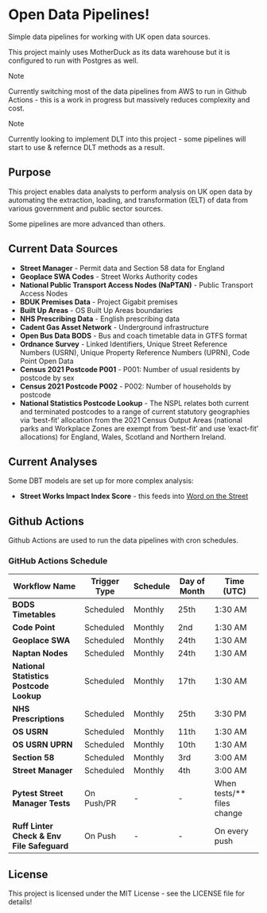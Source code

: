 # Open Data Pipelines!

Simple data pipelines for working with UK open data sources.

This project mainly uses MotherDuck as its data warehouse but it is configured to run with Postgres as well.

> [!NOTE]
> Currently switching most of the data pipelines from AWS to run in Github Actions - this is a work in progress but massively reduces complexity and cost.

> [!NOTE]
> Currently looking to implement DLT into this project - some pipelines will start to use & refernce DLT methods as a result.

## Purpose

This project enables data analysts to perform analysis on UK open data by automating the extraction, loading, and transformation (ELT) of data from various government and public sector sources.

Some pipelines are more advanced than others.

## Current Data Sources

- **Street Manager** - Permit data and Section 58 data for England
- **Geoplace SWA Codes** - Street Works Authority codes
- **National Public Transport Access Nodes (NaPTAN)** - Public Transport Access Nodes
- **BDUK Premises Data** - Project Gigabit premises
- **Built Up Areas** - OS Built Up Areas boundaries
- **NHS Prescribing Data** - English prescribing data
- **Cadent Gas Asset Network** - Underground infrastructure
- **Open Bus Data BODS** - Bus and coach timetable data in GTFS format
- **Ordnance Survey** - Linked Identifiers, Unique Street Reference Numbers (USRN), Unique Property Reference Numbers (UPRN), Code Point Open Data
- **Census 2021 Postcode P001** - P001: Number of usual residents by postcode by sex
- **Census 2021 Postcode P002** - P002: Number of households by postcode
- **National Statistics Postcode Lookup** - The NSPL relates both current and terminated postcodes to a range of current statutory geographies via ‘best-fit’ allocation from the 2021 Census Output Areas (national parks and Workplace Zones are exempt from ‘best-fit’ and use ‘exact-fit’ allocations) for England, Wales, Scotland and Northern Ireland.

## Current Analyses

Some DBT models are set up for more complex analysis:

- **Street Works Impact Index Score** - this feeds into [Word on the Street](https://word-on-the-street.evidence.app)

## Github Actions

Github Actions are used to run the data pipelines with cron schedules.

### GitHub Actions Schedule

| Workflow Name | Trigger Type | Schedule | Day of Month | Time (UTC) |
|---------------|-------------|----------|--------------|------------|
| **BODS Timetables** | Scheduled | Monthly | 25th | 1:30 AM |
| **Code Point** | Scheduled | Monthly | 2nd | 1:30 AM |
| **Geoplace SWA** | Scheduled | Monthly | 24th | 1:30 AM |
| **Naptan Nodes** | Scheduled | Monthly | 24th | 1:30 AM |
| **National Statistics Postcode Lookup** | Scheduled | Monthly | 17th | 1:30 AM |
| **NHS Prescriptions** | Scheduled | Monthly | 25th | 3:30 PM |
| **OS USRN** | Scheduled | Monthly | 11th | 1:30 AM |
| **OS USRN UPRN** | Scheduled | Monthly | 10th | 1:30 AM |
| **Section 58** | Scheduled | Monthly | 3rd | 3:00 AM |
| **Street Manager** | Scheduled | Monthly | 4th | 3:00 AM |
| **Pytest Street Manager Tests** | On Push/PR | - | - | When tests/** files change |
| **Ruff Linter Check & Env File Safeguard** | On Push | - | - | On every push |


## License

This project is licensed under the MIT License - see the LICENSE file for details!
